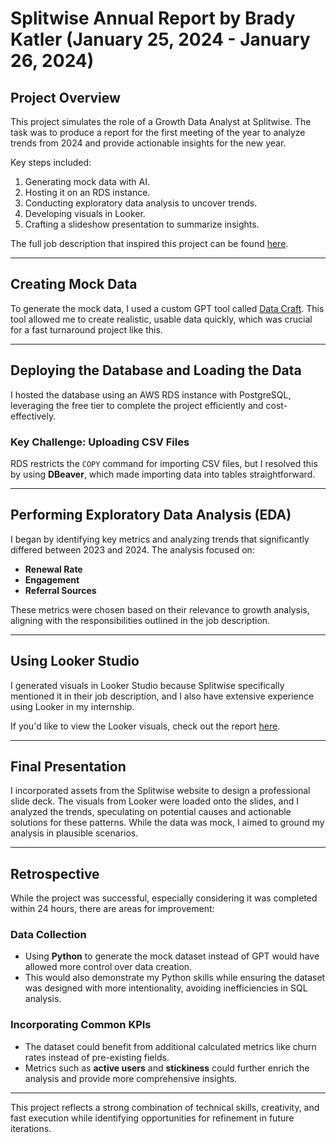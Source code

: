 # Splitwise Annual Report by Brady Katler (January 25, 2024 - January 26, 2024)

## Project Overview

This project simulates the role of a Growth Data Analyst at Splitwise. The task was to produce a report for the first meeting of the year to analyze trends from 2024 and provide actionable insights for the new year. 

Key steps included:
1. Generating mock data with AI.
2. Hosting it on an RDS instance.
3. Conducting exploratory data analysis to uncover trends.
4. Developing visuals in Looker.
5. Crafting a slideshow presentation to summarize insights.

The full job description that inspired this project can be found [here](https://jobs.inspiredcapital.com/companies/splitwise/jobs/45077352-data-analyst-growth-providence-new-york-los-angeles-remote-mid-level-and-above?utm_campaign=google_jobs_apply&utm_source=google_jobs_apply&utm_medium=organic).

---

## Creating Mock Data

To generate the mock data, I used a custom GPT tool called [Data Craft](https://chatgpt.com/g/g-jJHuZrEPM-data-craft). This tool allowed me to create realistic, usable data quickly, which was crucial for a fast turnaround project like this.

---

## Deploying the Database and Loading the Data

I hosted the database using an AWS RDS instance with PostgreSQL, leveraging the free tier to complete the project efficiently and cost-effectively.

### Key Challenge: Uploading CSV Files
RDS restricts the `COPY` command for importing CSV files, but I resolved this by using **DBeaver**, which made importing data into tables straightforward.

---

## Performing Exploratory Data Analysis (EDA)

I began by identifying key metrics and analyzing trends that significantly differed between 2023 and 2024. The analysis focused on:
- **Renewal Rate**
- **Engagement**
- **Referral Sources**

These metrics were chosen based on their relevance to growth analysis, aligning with the responsibilities outlined in the job description.

---

## Using Looker Studio

I generated visuals in Looker Studio because Splitwise specifically mentioned it in their job description, and I also have extensive experience using Looker in my internship. 

If you'd like to view the Looker visuals, check out the report [here](https://lookerstudio.google.com/u/0/reporting/88e5e4aa-9dfc-4059-867d-7efce578b739/page/xZigE/edit).

---

## Final Presentation

I incorporated assets from the Splitwise website to design a professional slide deck. The visuals from Looker were loaded onto the slides, and I analyzed the trends, speculating on potential causes and actionable solutions for these patterns. While the data was mock, I aimed to ground my analysis in plausible scenarios.

---

## Retrospective

While the project was successful, especially considering it was completed within 24 hours, there are areas for improvement:

### Data Collection
- Using **Python** to generate the mock dataset instead of GPT would have allowed more control over data creation.
- This would also demonstrate my Python skills while ensuring the dataset was designed with more intentionality, avoiding inefficiencies in SQL analysis.

### Incorporating Common KPIs
- The dataset could benefit from additional calculated metrics like churn rates instead of pre-existing fields.
- Metrics such as **active users** and **stickiness** could further enrich the analysis and provide more comprehensive insights.

---

This project reflects a strong combination of technical skills, creativity, and fast execution while identifying opportunities for refinement in future iterations.
